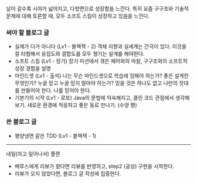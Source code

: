 날이 갈수록 시야가 넓어지고, 다방면으로 성장함을 느낀다.
특히 요즘 구구조와 기술적 문제에 대해 토론할 때, 모두 소프트 스킬이 성장하고 있음을 느낀다.



### 써야 할 블로그 글
- 실제가 다가 아니다 (Lv1 - 블랙잭 - 2)
	 객체 지향과 실세계는 간극이 있다. 이것을 잘 타협해서 응집도와 결합도를 모두 챙기는 설계를 해야한다.
- 소프트 스킬 (Lv1 - 장기)
	 장기 미션에서 겪은 페어와의 마찰, 구구조와의 소프트적 성장 경험을 설명
- 마인드셋 (Lv1 - 출석)
	 나는 무슨 마인드셋으로 학습에 임해야 하는가? 좋은 설계란 무엇인가? 누굴 믿고 누굴 믿지 말아야 하는가? 믿을 것은 하나도 없고 나만의 잣대를 만들어야 한다. 나를 믿어야 한다.
- 기본기의 시작 (Lv1 - 로또)
	 Java의 문법에 익숙해지고, 클린 코드 관점에서 생각해보기. 새로운 환경에 적응하고 좋은 동료 만나기. (수양 짱)

### 쓴 블로그 글
- 평양냉면 같은 TDD (Lv1 - 블랙잭 - 1)




---

내일(자고 일어나서) 플랜
- 베루스에게 리뷰가 왔다면 리뷰를 반영하고, step2 (궁성) 구현을 시작한다.
- 리뷰가 오지 않았다면, 블로그 글 작성에 집중한다.